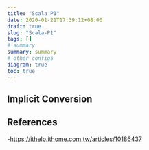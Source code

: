 ```yaml
---
title: "Scala P1"
date: 2020-01-21T17:39:12+08:00
draft: true
slug: "Scala-P1"
tags: []
# summary
summary: summary
# other configs
diagram: true
toc: true
---
```


## Implicit Conversion

## References

-<https://ithelp.ithome.com.tw/articles/10186437>
